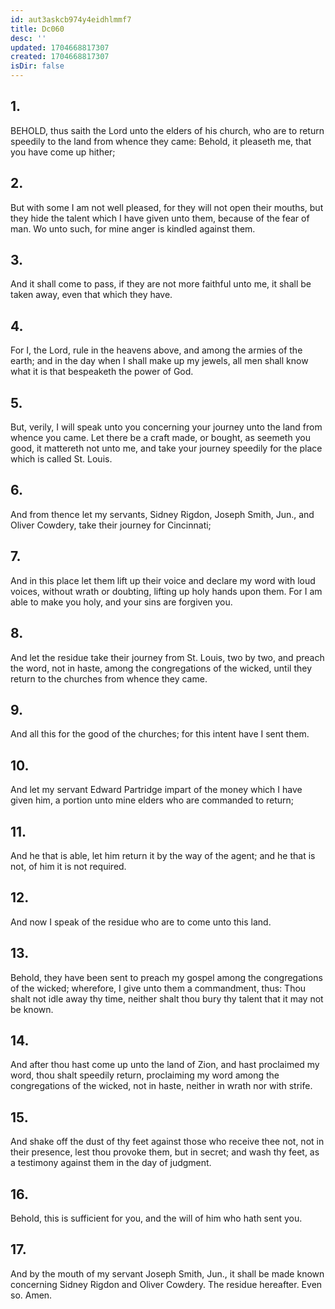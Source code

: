```yaml
---
id: aut3askcb974y4eidhlmmf7
title: Dc060
desc: ''
updated: 1704668817307
created: 1704668817307
isDir: false
---
```

## 1.
BEHOLD, thus saith the Lord unto the elders of his church, who are to return speedily to the land from whence they came: Behold, it pleaseth me, that you have come up hither;
## 2.
But with some I am not well pleased, for they will not open their mouths, but they hide the talent which I have given unto them, because of the fear of man. Wo unto such, for mine anger is kindled against them.
## 3.
And it shall come to pass, if they are not more faithful unto me, it shall be taken away, even that which they have.
## 4.
For I, the Lord, rule in the heavens above, and among the armies of the earth; and in the day when I shall make up my jewels, all men shall know what it is that bespeaketh the power of God.
## 5.
But, verily, I will speak unto you concerning your journey unto the land from whence you came. Let there be a craft made, or bought, as seemeth you good, it mattereth not unto me, and take your journey speedily for the place which is called St. Louis.
## 6.
And from thence let my servants, Sidney Rigdon, Joseph Smith, Jun., and Oliver Cowdery, take their journey for Cincinnati;
## 7.
And in this place let them lift up their voice and declare my word with loud voices, without wrath or doubting, lifting up holy hands upon them. For I am able to make you holy, and your sins are forgiven you.
## 8.
And let the residue take their journey from St. Louis, two by two, and preach the word, not in haste, among the congregations of the wicked, until they return to the churches from whence they came.
## 9.
And all this for the good of the churches; for this intent have I sent them.
## 10.
And let my servant Edward Partridge impart of the money which I have given him, a portion unto mine elders who are commanded to return;
## 11.
And he that is able, let him return it by the way of the agent; and he that is not, of him it is not required.
## 12.
And now I speak of the residue who are to come unto this land.
## 13.
Behold, they have been sent to preach my gospel among the congregations of the wicked; wherefore, I give unto them a commandment, thus: Thou shalt not idle away thy time, neither shalt thou bury thy talent that it may not be known.
## 14.
And after thou hast come up unto the land of Zion, and hast proclaimed my word, thou shalt speedily return, proclaiming my word among the congregations of the wicked, not in haste, neither in wrath nor with strife.
## 15.
And shake off the dust of thy feet against those who receive thee not, not in their presence, lest thou provoke them, but in secret; and wash thy feet, as a testimony against them in the day of judgment.
## 16.
Behold, this is sufficient for you, and the will of him who hath sent you.
## 17.
And by the mouth of my servant Joseph Smith, Jun., it shall be made known concerning Sidney Rigdon and Oliver Cowdery. The residue hereafter. Even so. Amen.
